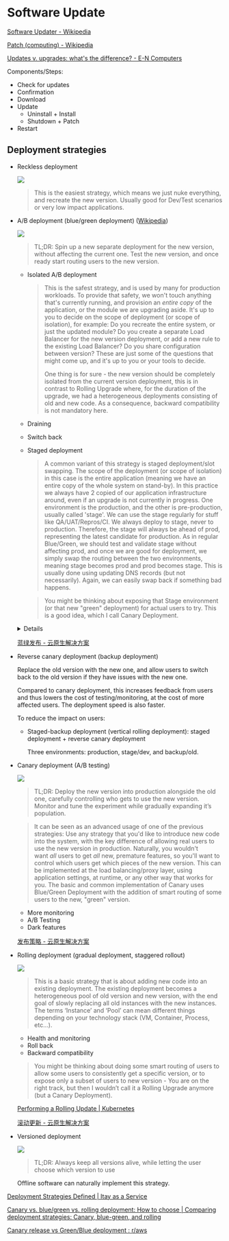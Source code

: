 # Software Update
[Software Updater - Wikipedia](https://en.wikipedia.org/wiki/Software_Updater)

[Patch (computing) - Wikipedia](https://en.wikipedia.org/wiki/Patch_(computing))

[Updates v. upgrades: what's the difference? - E-N Computers](https://www.encomputers.com/2023/06/updates-upgrades/)

Components/Steps:
- Check for updates
- Confirmation
- Download
- Update
  - Uninstall + Install
  - Shutdown + Patch
- Restart

## Deployment strategies
- Reckless deployment

  ![](https://blog.itaysk.com/images/2017-11-20-deployment-strategies-defined_1.png)

  > This is the easiest strategy, which means we just nuke everything, and recreate the new version. Usually good for Dev/Test scenarios or very low impact applications.

- A/B deployment (blue/green deployment) ([Wikipedia](https://en.wikipedia.org/wiki/Blue%E2%80%93green_deployment))

  ![](https://blog.itaysk.com/images/2017-11-20-deployment-strategies-defined_3.png)

  > TL;DR: Spin up a new separate deployment for the new version, without affecting the current one. Test the new version, and once ready start routing users to the new version.

  - Isolated A/B deployment

    > This is the safest strategy, and is used by many for production workloads. To provide that safety, we won't touch anything that's currently running, and provision an *entire copy* of the application, or the module we are upgrading aside. It's up to you to decide on the scope of deployment (or scope of isolation), for example: Do you recreate the entire system, or just the updated module? Do you create a separate Load Balancer for the new version deployment, or add a new rule to the existing Load Balancer? Do you share configuration between version? These are just some of the questions that might come up, and it's up to you or your tools to decide.
    > 
    > One thing is for sure - the new version should be completely isolated from the current version deployment, this is in contrast to Rolling Upgrade where, for the duration of the upgrade, we had a heterogeneous deployments consisting of old and new code. As a consequence, backward compatibility is not mandatory here.

  - Draining
  - Switch back
  - Staged deployment

    > A common variant of this strategy is staged deployment/slot swapping. The scope of the deployment (or scope of isolation) in this case is the entire application (meaning we have an entire copy of the whole system on stand-by). In this practice we always have 2 copied of our application infrastructure around, even if an upgrade is not currently in progress. One environment is the production, and the other is pre-production, usually called 'stage'. We can use the stage regularly for stuff like QA/UAT/Repros/CI. We always deploy to stage, never to production. Therefore, the stage will always be ahead of prod, representing the latest candidate for production. As in regular Blue/Green, we should test and validate stage without affecting prod, and once we are good for deployment, we simply swap the routing between the two environments, meaning stage becomes prod and prod becomes stage. This is usually done using updating DNS records (but not necessarily). Again, we can easily swap back if something bad happens.

    > You might be thinking about exposing that Stage environment (or that new "green" deployment) for actual users to try. This is a good idea, which I call Canary Deployment.

  <details>

  > In blue–green deployments, two servers are maintained: a "blue" server and a "green" server. At any given time, only one server is handling requests (e.g., being pointed to by the DNS). For example, public requests may be routed to the blue server, making it the production server and the green server the staging server, which can only be accessed on a private network. Changes are installed on the non-live server, which is then tested through the private network to verify the changes work as expected. Once verified, the non-live server is swapped with the live server, effectively making the deployed changes live.

  > Using this method of software deployment offers the ability to quickly roll back to a previous state if anything goes wrong. This rollback is achieved by simply routing traffic back to the previous live server, which still does not have the deployed changes. An additional benefit to the blue–green method of deployment is the reduced downtime for the server. Because requests are routed instantly from one server to the other, there is ideally no period where requests will be unfulfilled.

  > While blue–green deployment reduces risks during updates, it also requires additional resources since two environments need to be maintained simultaneously. The cost of running duplicate infrastructure, even temporarily, can be prohibitive for smaller organizations. Furthermore, complex database migrations may pose challenges, as the system must ensure that both the blue and green environments have consistent data. Solutions to these issues often involve using database migration tools that allow for backward compatibility between environments.
  </details>

  [蓝绿发布 - 云原生解决方案](https://www.zhaowenyu.com/cncf-solution/microservice/blue-green-deploy.html)

- Reverse canary deployment (backup deployment)

  Replace the old version with the new one, and allow users to switch back to the old version if they have issues with the new one.

  Compared to canary deployment, this increases feedback from users and thus lowers the cost of testing/monitoring, at the cost of more affected users. The deployment speed is also faster.

  To reduce the impact on users:
  - Staged-backup deployment (vertical rolling deployment): staged deployment + reverse canary deployment

    Three environments: production, stage/dev, and backup/old.

- Canary deployment (A/B testing)

  ![](https://blog.itaysk.com/images/2017-11-20-deployment-strategies-defined_4.png)

  > TL;DR: Deploy the new version into production alongside the old one, carefully controlling who gets to use the new version. Monitor and tune the experiment while gradually expanding it’s population.

  > It can be seen as an advanced usage of one of the previous strategies: Use any strategy that you'd like to introduce new code into the system, with the key difference of allowing real users to use the new version in production. Naturally, you wouldn't want *all* users to get *all* new, premature features, so you'll want to control which users get which pieces of the new version. This can be implemented at the load balancing/proxy layer, using application settings, at runtime, or any other way that works for you. The basic and common implementation of Canary uses Blue/Green Deployment with the addition of smart routing of some users to the new, "green" version.

  - More monitoring
  - A/B Testing
  - Dark features

  [发布策略 - 云原生解决方案](https://www.zhaowenyu.com/cncf-solution/microservice/grey-deploy.html)

- Rolling deployment (gradual deployment, staggered rollout)

  ![](https://blog.itaysk.com/images/2017-11-20-deployment-strategies-defined_2.png)

  > This is a basic strategy that is about adding new code into an existing deployment. The existing deployment becomes a heterogeneous pool of old version and new version, with the end goal of slowly replacing all old instances with the new instances. The terms ‘Instance’ and ‘Pool’ can mean different things depending on your technology stack (VM, Container, Process, etc…).

  - Health and monitoring
  - Roll back
  - Backward compatibility

  > You might be thinking about doing some smart routing of users to allow some users to consistently get a specific version, or to expose only a subset of users to new version - You are on the right track, but then I wouldn’t call it a Rolling Upgrade anymore (but a Canary Deployment).

  [Performing a Rolling Update | Kubernetes](https://kubernetes.io/docs/tutorials/kubernetes-basics/update/update-intro/)

  [滚动更新 - 云原生解决方案](https://www.zhaowenyu.com/cncf-solution/microservice/one-die-one-live-deploy.html)

- Versioned deployment

  ![](https://blog.itaysk.com/images/2017-11-20-deployment-strategies-defined_5.png)

  > TL;DR: Always keep all versions alive, while letting the user choose which version to use

  Offline software can naturally implement this strategy.


[Deployment Strategies Defined | Itay as a Service](https://blog.itaysk.com/2017/11/20/deployment-strategies-defined)

[Canary vs. blue/green vs. rolling deployment: How to choose | Comparing deployment strategies: Canary, blue-green, and rolling](https://www.getunleash.io/blog/comparing-deployment-strategies-canary-blue-green-and-rolling)

[Canary release vs Green/Blue deployment : r/aws](https://www.reddit.com/r/aws/comments/1bl0cgl/canary_release_vs_greenblue_deployment/)
